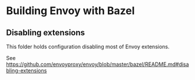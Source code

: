 # Building Envoy with Bazel

## Disabling extensions

This folder holds configuration disabling most of Envoy extensions. 

See https://github.com/envoyproxy/envoy/blob/master/bazel/README.md#disabling-extensions
 